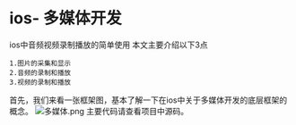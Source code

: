 # ios- 多媒体开发
ios中音频视频录制播放的简单使用
本文主要介绍以下3点
```
1.图片的采集和显示
2.音频的录制和播放
3.视频的录制和播放
```
首先，我们来看一张框架图，基本了解一下在ios中关于多媒体开发的底层框架的概念。
![多媒体.png](http://upload-images.jianshu.io/upload_images/6023080-751ec253553a4558.png?imageMogr2/auto-orient/strip%7CimageView2/2/w/1240)
主要代码请查看项目中源码。
